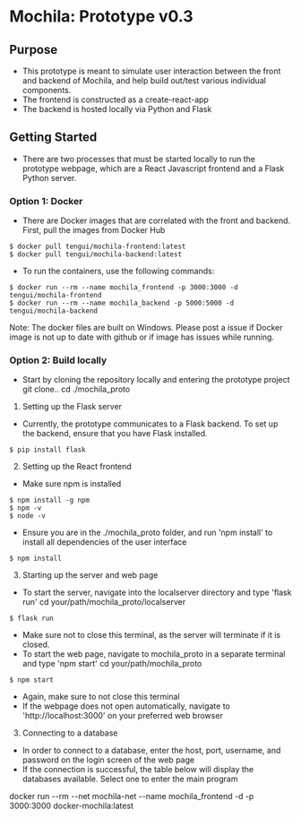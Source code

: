 # Mochila: Prototype v0.3
## Purpose
- This prototype is meant to simulate user interaction between the front and backend of Mochila, and help build out/test various individual components.
- The frontend is constructed as a create-react-app
- The backend is hosted locally via Python and Flask
## Getting Started
- There are two processes that must be started locally to run the prototype webpage, which are a React Javascript frontend and a Flask Python server. 
### Option 1: Docker
- There are Docker images that are correlated with the front and backend. First, pull the images from Docker Hub

```console
$ docker pull tengui/mochila-frontend:latest
$ docker pull tengui/mochila-backend:latest
```
- To run the containers, use the following commands:

```console
$ docker run --rm --name mochila_frontend -p 3000:3000 -d tengui/mochila-frontend
$ docker run --rm --name mochila_backend -p 5000:5000 -d tengui/mochila-backend
```
Note: The docker files are built on Windows. Please post a issue if Docker image is not up to date with github or if image has issues while running.

### Option 2: Build locally
- Start by cloning the repository locally and entering the prototype project
git clone..
cd ./mochila_proto

1. Setting up the Flask server
- Currently, the prototype communicates to a Flask backend. To set up the backend, ensure that you have Flask installed.
```console
$ pip install flask
```

2. Setting up the React frontend
- Make sure npm is installed
```console
$ npm install -g npm
$ npm -v
$ node -v
```
- Ensure you are in the ./mochila_proto folder, and run 'npm install' to install all dependencies of the user interface
```console
$ npm install
```
3. Starting up the server and web page
- To start the server, navigate into the localserver directory and type 'flask run'
cd your/path/mochila_proto/localserver
```console
$ flask run
```
- Make sure not to close this terminal, as the server will terminate if it is closed.
- To start the web page, navigate to mochila_proto in a separate terminal and type 'npm start'
cd your/path/mochila_proto
```console
$ npm start
```
- Again, make sure to not close this terminal
- If the webpage does not open automatically, navigate to 'http://localhost:3000' on your preferred web browser

3. Connecting to a database
- In order to connect to a database, enter the host, port, username, and password on the login screen of the web page
- If the connection is successful, the table below will display the databases available. Select one to enter the main program


docker run --rm --net mochila-net --name mochila_frontend -d -p 3000:3000 docker-mochila:latest